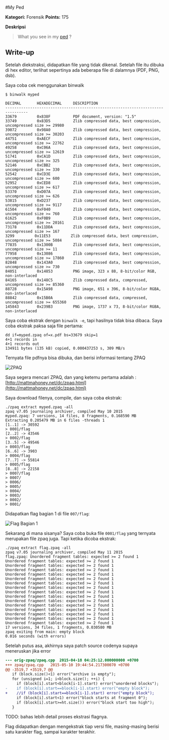#My Ped


**Kategori:** Forensik
**Points:** 175

**Deskripsi**


> What you see in my [ped](soal/My_Ped_11ceeee7565e3bbd5c9db2c1a791236f) ?

## Write-up

Setelah diekstraksi, didapatkan file yang tidak dikenal. Setelah file itu dibuka di hex editor, terlihat sepertinya ada beberapa file di dalamnya (PDF, PNG, dsb).


Saya coba cek menggunakan binwalk 

    $ binwalk myped
    
    DECIMAL       HEXADECIMAL     DESCRIPTION
    --------------------------------------------------------------------------------
    33679         0x838F          PDF document, version: "1.5"
    33749         0x83D5          Zlib compressed data, best compression, uncompressed size >= 29980
    39072         0x98A0          Zlib compressed data, best compression, uncompressed size >= 30203
    44751         0xAECF          Zlib compressed data, best compression, uncompressed size >= 22762
    49258         0xC06A          Zlib compressed data, best compression, uncompressed size >= 12619
    51741         0xCA1D          Zlib compressed data, best compression, uncompressed size >= 325
    52146         0xCBB2          Zlib compressed data, best compression, uncompressed size >= 330
    52542         0xCD3E          Zlib compressed data, best compression, uncompressed size >= 600
    52952         0xCED8          Zlib compressed data, best compression, uncompressed size >= 617
    53370         0xD07A          Zlib compressed data, best compression, uncompressed size >= 626
    53815         0xD237          Zlib compressed data, best compression, uncompressed size >= 9117
    61504         0xF040          Zlib compressed data, best compression, uncompressed size >= 760
    61625         0xF0B9          Zlib compressed data, best compression, uncompressed size >= 20161
    73178         0x11DDA         Zlib compressed data, best compression, uncompressed size >= 167
    3299         0x11E53         Zlib compressed data, best compression, uncompressed size >= 5084
    77835         0x1300B         Zlib compressed data, best compression, uncompressed size >= 11
    77958         0x13086         Zlib compressed data, best compression, uncompressed size >= 17860
    82848         0x143A0         Zlib compressed data, best compression, uncompressed size >= 730
    84051         0x14853         PNG image, 323 x 88, 8-bit/color RGB, non-interlaced
    84165         0x148C5         Zlib compressed data, compressed, uncompressed size >= 85360
    88728         0x15A98         PNG image, 651 x 396, 8-bit/color RGBA, non-interlaced
    88842         0x15B0A         Zlib compressed data, compressed, uncompressed size >= 655360
    145843        0x239B3         PNG image, 1737 x 73, 8-bit/color RGBA, non-interlaced


Saya coba ekstrak dengan `binwalk -e`, tapi hasilnya tidak bisa dibaca. Saya coba ekstrak paksa saja file pertama:

    dd if=myped.zpaq of=x.pdf bs=33679 skip=1
    4+1 records in
    4+1 records out
    134911 bytes (135 kB) copied, 0.000437253 s, 309 MB/s

Ternyata file pdfnya bisa dibuka, dan berisi informasi tentang ZPAQ

![ZPAQ](/pdf.png?raw=true "ZPAQ")


Saya segera mencari ZPAQ, dan yang ketemu pertama adalah : [http://mattmahoney.net/dc/zpaq.html](http://mattmahoney.net/dc/zpaq.html)

Saya download filenya, compile, dan saya coba ekstrak:

    ./zpaq extract myped.zpaq -all
    zpaq v7.05 journaling archiver, compiled May 10 2015
    myped.zpaq: 7 versions, 14 files, 8 fragments, 0.168590 MB
    Extracting 0.205479 MB in 6 files -threads 1
    [1..1] -> 30592
    > 0001/flag
    [2..2] -> 43546
    > 0002/flag
    [3..5] -> 49546
    > 0003/flag
    [6..6] -> 3903
    > 0004/flag
    [7..7] -> 55814
    > 0005/flag
    [8..8] -> 22158
    > 0007/flag
    > 0007/
    > 0006/
    > 0005/
    > 0004/
    > 0003/
    > 0002/
    > 0001/

Didapatkan flag bagian 1 di file `007/flag`:

![Flag Bagian 1](/flag-part-1.png?raw=true "Flag Bagian 1")

Sekarang di mana sisanya? Saya coba buka file `0001/flag` yang ternyata merupakan file zpaq juga. Tapi ketika dicoba ekstrak:


    ./zpaq extract flag.zpaq -all 
    zpaq v7.05 journaling archiver, compiled May 11 2015
    flag.zpaq: Unordered fragment tables: expected >= 2 found 1
    Unordered fragment tables: expected >= 2 found 1
    Unordered fragment tables: expected >= 2 found 1
    Unordered fragment tables: expected >= 2 found 1
    Unordered fragment tables: expected >= 2 found 1
    Unordered fragment tables: expected >= 2 found 1
    Unordered fragment tables: expected >= 2 found 1
    Unordered fragment tables: expected >= 2 found 1
    Unordered fragment tables: expected >= 2 found 1
    Unordered fragment tables: expected >= 2 found 1
    Unordered fragment tables: expected >= 2 found 1
    Unordered fragment tables: expected >= 2 found 1
    Unordered fragment tables: expected >= 2 found 1
    Unordered fragment tables: expected >= 2 found 1
    Unordered fragment tables: expected >= 2 found 1
    Unordered fragment tables: expected >= 2 found 1
    17 versions, 34 files, 1 fragments, 0.030580 MB
    zpaq exiting from main: empty block
    0.016 seconds (with errors)


Setelah putus asa, akhirnya saya patch source codenya supaya meneruskan jika error

```diff
--- orig-zpaq/zpaq.cpp	2015-04-18 04:25:12.000000000 +0700
+++ zpaq/zpaq.cpp	2015-05-10 19:44:54.217300070 +0700
@@ -3519,7 +3519,7 @@
   if (block.size()<1) error("archive is empty");
   for (unsigned i=1; i<block.size(); ++i) {
     if (block[i].start<block[i-1].start) error("unordered blocks");
-    if (block[i].start==block[i-1].start) error("empty block");
+    //if (block[i].start==block[i-1].start) error("empty block");
     if (block[i].start<1) error("block starts at fragment 0");
     if (block[i].start>=ht.size()) error("block start too high");
   }
```

TODO: bahas lebih detail proses ekstrasi flagnya.

Flag didapatkan dengan mengekstrak tiap versi file, masing-masing berisi satu karakter flag, sampai karakter terakhir.
 
 
